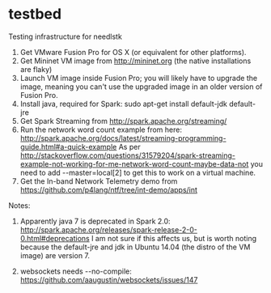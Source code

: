 # testbed
Testing infrastructure for needlstk

1. Get VMware Fusion Pro for OS X (or equivalent for other platforms).
2. Get Mininet VM image from http://mininet.org (the native installations are flaky)
3. Launch VM image inside Fusion Pro; you will likely have to upgrade the image, meaning you can't use the upgraded image in an older version of Fusion Pro.
4. Install java, required for Spark: sudo apt-get install default-jdk default-jre
5. Get Spark Streaming from http://spark.apache.org/streaming/
6. Run the network word count example from here: http://spark.apache.org/docs/latest/streaming-programming-guide.html#a-quick-example As per http://stackoverflow.com/questions/31579204/spark-streaming-example-not-working-for-me-network-word-count-maybe-data-not you need to add --master=local[2] to get this to work on a virtual machine.
7. Get the In-band Network Telemetry demo from https://github.com/p4lang/ntf/tree/int-demo/apps/int

Notes:

1. Apparently java 7 is deprecated in Spark 2.0: http://spark.apache.org/releases/spark-release-2-0-0.html#deprecations I am not sure if this affects us, but is worth noting because the default-jre and jdk in Ubuntu 14.04 (the distro of the VM image) are version 7.

2. websockets needs --no-compile: https://github.com/aaugustin/websockets/issues/147
